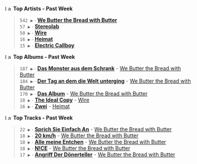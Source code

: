 <!--START_LASTFM_ARTISTS:{"period": "7day", "rows": 5}-->
<a href="https://last.fm" target="_blank"><img src="https://user-images.githubusercontent.com/17434202/215290617-e793598d-d7c9-428f-9975-156db1ba89cc.svg" alt="Last.fm Logo" width="18" height="13"/></a> **Top Artists - Past Week**

> `542 ▶️` ∙ **[We Butter the Bread with Butter](https://www.last.fm/music/We+Butter+the+Bread+with+Butter)**<br/>
> `57 ▶️` ∙ **[Stereolab](https://www.last.fm/music/Stereolab)**<br/>
> `50 ▶️` ∙ **[Wire](https://www.last.fm/music/Wire)**<br/>
> `16 ▶️` ∙ **[Heimat](https://www.last.fm/music/Heimat)**<br/>
> `15 ▶️` ∙ **[Electric Callboy](https://www.last.fm/music/Electric+Callboy)**<br/>
<!--END_LASTFM_ARTISTS-->

<!--START_LASTFM_ALBUMS:{"period": "7day", "rows": 5}-->
<a href="https://last.fm" target="_blank"><img src="https://user-images.githubusercontent.com/17434202/215290617-e793598d-d7c9-428f-9975-156db1ba89cc.svg" alt="Last.fm Logo" width="18" height="13"/></a> **Top Albums - Past Week**

> `187 ▶️` ∙ **[Das Monster aus dem Schrank](https://www.last.fm/music/We+Butter+the+Bread+with+Butter/Das+Monster+aus+dem+Schrank)** - [We Butter the Bread with Butter](https://www.last.fm/music/We+Butter+the+Bread+with+Butter)<br/>
> `184 ▶️` ∙ **[Der Tag an dem die Welt unterging](https://www.last.fm/music/We+Butter+the+Bread+with+Butter/Der+Tag+an+dem+die+Welt+unterging)** - [We Butter the Bread with Butter](https://www.last.fm/music/We+Butter+the+Bread+with+Butter)<br/>
> `170 ▶️` ∙ **[Das Album](https://www.last.fm/music/We+Butter+the+Bread+with+Butter/Das+Album)** - [We Butter the Bread with Butter](https://www.last.fm/music/We+Butter+the+Bread+with+Butter)<br/>
> `18 ▶️` ∙ **[The Ideal Copy](https://www.last.fm/music/Wire/The+Ideal+Copy)** - [Wire](https://www.last.fm/music/Wire)<br/>
> `16 ▶️` ∙ **[Zwei](https://www.last.fm/music/Heimat/Zwei)** - [Heimat](https://www.last.fm/music/Heimat)<br/>
<!--END_LASTFM_ALBUMS-->

<!--START_LASTFM_TRACKS:{"period": "7day", "rows": 5}-->
<a href="https://last.fm" target="_blank"><img src="https://user-images.githubusercontent.com/17434202/215290617-e793598d-d7c9-428f-9975-156db1ba89cc.svg" alt="Last.fm Logo" width="18" height="13"/></a> **Top Tracks - Past Week**

> `22 ▶️` ∙ **[Sprich Sie Einfach An](https://www.last.fm/music/We+Butter+the+Bread+with+Butter/_/Sprich+Sie+Einfach+An)** - [We Butter the Bread with Butter](https://www.last.fm/music/We+Butter+the+Bread+with+Butter)<br/>
> `18 ▶️` ∙ **[20 km/h](https://www.last.fm/music/We+Butter+the+Bread+with+Butter/_/20+km%2Fh)** - [We Butter the Bread with Butter](https://www.last.fm/music/We+Butter+the+Bread+with+Butter)<br/>
> `18 ▶️` ∙ **[Alle meine Entchen](https://www.last.fm/music/We+Butter+the+Bread+with+Butter/_/Alle+meine+Entchen)** - [We Butter the Bread with Butter](https://www.last.fm/music/We+Butter+the+Bread+with+Butter)<br/>
> `18 ▶️` ∙ **[N!CE](https://www.last.fm/music/We+Butter+the+Bread+with+Butter/_/N!CE)** - [We Butter the Bread with Butter](https://www.last.fm/music/We+Butter+the+Bread+with+Butter)<br/>
> `17 ▶️` ∙ **[Angriff Der Dönerteller](https://www.last.fm/music/We+Butter+the+Bread+with+Butter/_/Angriff+Der+D%C3%B6nerteller)** - [We Butter the Bread with Butter](https://www.last.fm/music/We+Butter+the+Bread+with+Butter)<br/>
<!--END_LASTFM_TRACKS-->